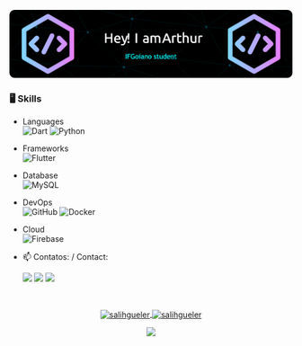 ![Header](./github-header-image-2.png)

### 🖥️ Skills

  - Languages <br>
  ![Dart](https://img.shields.io/badge/dart-%230175C2.svg?style=for-the-badge&logo=dart&logoColor=white)
  ![Python](https://img.shields.io/badge/python-3670A0?style=for-the-badge&logo=python&logoColor=ffdd54)

  - Frameworks <br>
  ![Flutter](https://img.shields.io/badge/Flutter-%2302569B.svg?style=for-the-badge&logo=Flutter&logoColor=white)

  - Database <br>
  ![MySQL](https://img.shields.io/badge/mysql-%2300f.svg?style=for-the-badge&logo=mysql&logoColor=white)
  
  - DevOps <br>
  ![GitHub](https://img.shields.io/badge/GitHub-100000?style=for-the-badge&logo=github&logoColor=white)
  ![Docker](https://img.shields.io/badge/Docker-2496ED?style=for-the-badge&logo=docker&logoColor=white)

  - Cloud <br>
  ![Firebase](https://img.shields.io/badge/firebase-000?style=for-the-badge&logo=firebase&logoColor=ffca28)


- 📫 Contatos: / Contact: <br>
    <div>
    <a href="https://www.instagram.com/arthurr.castilho/" target="_blank"><img src="https://img.shields.io/badge/-Instagram-%23E4405F?style=for-the-badge&logo=instagram&logoColor=white" target="_blank"></a>
    <a href = "mailto:arthurcas2022@gmail.com"><img src="https://img.shields.io/badge/Gmail-D14836?style=for-the-badge&logo=gmail&logoColor=white" target="_blank"></a>
    <a href="https://www.linkedin.com/in/arthur-rodrigues-a01b53258/" target="_blank"><img src="https://img.shields.io/badge/-LinkedIn-%230077B5?style=for-the-badge&logo=linkedin&logoColor=white" target="_blank"></a>
    </div>
<br>

<p align="center">
<a href="https://github.com/ArthurRCastilho">
 <img height="180em" align="center" src="https://github-readme-stats.vercel.app/api?username=ArthurRCastilho&show_icons=true&locale=en&theme=algolia&include_all_commits=true&count_private=true" alt="salihgueler"/>
 <img height="180em" align="center" src="https://github-readme-stats.vercel.app/api/top-langs?username=ArthurRCastilho&show_icons=true&locale=en&layout=compact&langs_count=8&theme=algolia" alt="salihgueler"/>
</a>
</p>

<div align="center">
  <img src="https://profile-counter.glitch.me/RhennanAugusto/count.svg?"  />
</div>
